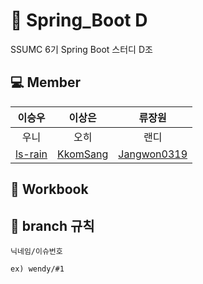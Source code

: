 # :leaves: Spring_Boot D
SSUMC 6기 Spring Boot 스터디 D조

## 💻 Member
| 이승우 | 이상은 | 류장원 |
| :---------:|:----------:|:----------:|
| 우니 | 오히 | 랜디 |
| [ls-rain](https://github.com/ls-rain) | [KkomSang](https://github.com/KkomSang) | [Jangwon0319](https://github.com/Jangwon0319) |

## 📖 Workbook
## 🌳 branch 규칙
`닉네임/이슈번호`

    ex) wendy/#1
